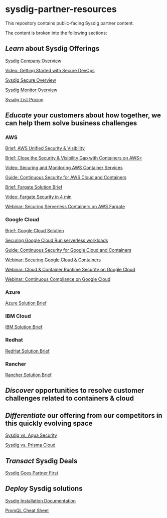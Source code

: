 # sysdig-partner-resources
This repository contains public-facing Sysdig partner content.

The content is broken into the following sections:

## *Learn* about Sysdig Offerings
    
   <a href="https://dig.sysdig.com/c/pf-sysdig-company-brochure?x=hJvo1P">Sysdig Company Overview</a>
   
   <a href="https://www.youtube.com/watch?v=BW_j7hMmv3c">Video: Getting Started with Secure DevOps</a>
   
   <a href="https://dig.sysdig.com/c/pf-sysdig-secure-product-brief?x=hJvo1P">Sysdig Secure Overview</a>
         
   <a href="https://dig.sysdig.com/c/pf-sysdig-monitor-product-brief?x=hJvo1P">Sysdig Monitor Overview</a>
   
   <a href="https://sysdig.com/pricing/"> Sysdig List Pricing</a>
    
   
## *Educate* your customers about how together, we can help them solve business challenges
	
### AWS	
  
  <a href= "https://dig.sysdig.com/c/pf-aws-brief?x=hJvo1P">Brief: AWS Unified Security & Visibility</a>
  
  <a href="https://dig.sysdig.com/c/pf-close-security-visibility-gap-containers-aws?x=hJvo1P">Brief: Close the Security & Visibility Gap with Containers on AWS>
   
   <a href="https://dig.sysdig.com/c/pf-securing-monitoring-aws-container-services?x=hJvo1P">Video: Securing and Monitoring AWS Container Services</a>

   <a href="https://dig.sysdig.com/c/pf-aws-container-security-monitoring-guide?x=hJvo1P">Guide: Continuous Security for AWS Cloud and Containers</a>

   <a href="https://dig.sysdig.com/c/pf-aws-fargate-solution-brief?x=hJvo1P">Brief: Fargate Solution Brief</a>
   
   <a href="https://dig.sysdig.com/c/pf-fargate-scanning-in-under-4-minutes?x=hJvo1P">Video: Fargate Security in 4 min</a>
   
   <a href="https://event.on24.com/eventRegistration/console/EventConsoleApollo.jsp?uimode=nextgeneration&eventid=3109560&sessionid=1&key=1716DC2FD342C787EAF6BA089B15F718&contenttype=A&eventuserid=305999&playerwidth=1000&playerheight=650&caller=previewLobby&text_language_id=en&format=fhvideo1&newConsole=true&newTabCon=true">Webinar: Securing Serverless Containers on AWS Fargate</a>
   
### Google Cloud
   
   <a href="https://dig.sysdig.com/c/pf-google-partner-brief?x=hJvo1P">Brief: Google Cloud Solution</a>
   
   <a href="https://sysdig.com/blog/securing-google-cloud-run/">Securing Google Cloud Run serverless workloads</a>
   
   <a href="https://dig.sysdig.com/c/pf-continuous-security-for-google-cloud-and-containers?x=hJvo1P">Guide: Continuous Security for Google Cloud and Containers</a>
   
   <a href="https://event.on24.com/eventRegistration/console/EventConsoleApollo.jsp?uimode=nextgeneration&eventid=3427630&sessionid=1&key=B2A7D5C56B41C4CF235297900C803F36&contenttype=A&eventuserid=305999&playerwidth=1000&playerheight=650&caller=previewLobby&text_language_id=en&format=fhvideo1&newConsole=true&newTabCon=true">Webinar: Securing Google Cloud & Containers</a>
   
   <a href="https://event.on24.com/eventRegistration/console/EventConsoleApollo.jsp?uimode=nextgeneration&eventid=3472050&sessionid=1&key=AC5BC978527042D0382D75090EC3DBAF&contenttype=A&eventuserid=305999&playerwidth=1000&playerheight=650&caller=previewLobby&text_language_id=en&format=fhvideo1&newConsole=true&newTabCon=true">Webinar: Cloud & Container Runtime Security on Google Cloud</a>
   
   <a href="https://event.on24.com/eventRegistration/console/EventConsoleApollo.jsp?uimode=nextgeneration&eventid=3472051&sessionid=1&key=730C405458CBE33953ED9173CC0139B2&contenttype=A&eventuserid=305999&playerwidth=1000&playerheight=650&caller=previewLobby&text_language_id=en&format=fhvideo1&newConsole=true&newTabCon=true">Webinar: Continuous Compliance on Google Cloud</a>
   
### Azure
	 
   <a href="https://dig.sysdig.com/c/pf-platform-aks-brief?x=hJvo1P">Azure Solution Brief</a>  
   
### IBM Cloud
   
   <a href="https://dig.sysdig.com/c/pf-ibm-mcm-brief?x=hJvo1P">IBM Solution Brief</a>
   
### Redhat
	    
   <a href="https://dig.sysdig.com/c/pf-red-hat-brief?x=hJvo1P">RedHat Solution Brief</a> 
	 
### Rancher
   
   <a href="https://dig.sysdig.com/c/pf-rancher-solution-brief?x=hJvo1P">Rancher Solution Brief</a>

  
## *Discover* opportunities to resolve customer challenges related to containers & cloud

## *Differentiate* our offering from our competitors in this quickly evolving space

   <a href="https://dig.sysdig.com/c/pf-container-security-comparison-sysdig-aqua?x=u_WFRi">Sysdig vs. Aqua Security</a>
   
   <a href="https://dig.sysdig.com/c/pf-container-security-comparison-sysdig-prisma?x=u_WFRi">Sysdig vs. Prisma Cloud</a>
  
## *Transact* Sysdig Deals
    
   <a href="https://sysdig.com/blog/sysdig-goes-channel-first/">Sysdig Goes Partner First</a>
  
## *Deploy* Sysdig solutions

  <a href="https://docs.sysdig.com/en/docs/installation/">Sysdig Installation Documentation</a>
  
  <a href="https://dig.sysdig.com/c/pf-infographic-promql-cheatsheet?x=u_WFRi">PromQL Cheat Sheet</a>
